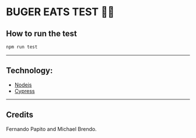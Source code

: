 # BUGER EATS TEST :bug::hamburger:


## How to run the test
```bash
npm run test
```

***

## Technology:
- [Nodejs](https://github.com/nodesource/distributions/blob/master/README.md)
- [Cypress](https://www.cypress.io/)

***

## Credits
Fernando Papito and Michael Brendo.